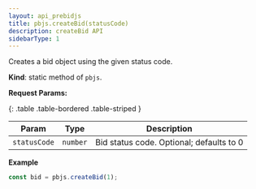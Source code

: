 ```yaml
---
layout: api_prebidjs
title: pbjs.createBid(statusCode)
description: createBid API
sidebarType: 1
---
```


Creates a bid object using the given status code.

**Kind**: static method of `pbjs`.

**Request Params:**

{: .table .table-bordered .table-striped }

| Param | Type | Description |
| --- | --- | --- |
| `statusCode` | `number` | Bid status code. Optional; defaults to 0 |

**Example**

```javascript
const bid = pbjs.createBid(1);
```
